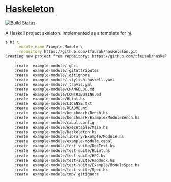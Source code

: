 # [Haskeleton][1]

[![Build Status][2]][3]

A Haskell project skeleton. Implemented as a template for [hi][4].

``` sh
$ hi \
    --module-name Example.Module \
    --repository https://github.com/tfausak/haskeleton.git
Creating new project from repository: https://github.com/tfausak/haskeleton.git
    ...
    create  example-module/.ghci
    create  example-module/.gitattributes
    create  example-module/.gitignore
    create  example-module/.stylish-haskell.yaml
    create  example-module/.travis.yml
    create  example-module/CHANGELOG.md
    create  example-module/CONTRIBUTING.md
    create  example-module/HLint.hs
    create  example-module/LICENSE.txt
    create  example-module/README.md
    create  example-module/benchmark/Bench.hs
    create  example-module/benchmark/Example/ModuleBench.hs
    create  example-module/cabal.config
    create  example-module/executable/Main.hs
    create  example-module/haskeleton.hs
    create  example-module/library/Example/Module.hs
    create  example-module/example-module.cabal
    create  example-module/test-suite/DocTest.hs
    create  example-module/test-suite/HLint.hs
    create  example-module/test-suite/HPC.hs
    create  example-module/test-suite/Haddock.hs
    create  example-module/test-suite/Example/ModuleSpec.hs
    create  example-module/test-suite/Spec.hs
    create  example-module/tmp/.gitignore
```

[1]: https://github.com/tfausak/haskeleton
[2]: https://travis-ci.org/tfausak/haskeleton.svg?branch=master
[3]: https://travis-ci.org/tfausak/haskeleton
[4]: https://github.com/fujimura/hi
